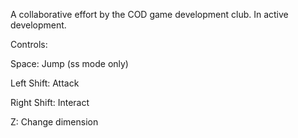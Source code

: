 A collaborative effort by the COD game development club. In active development.

Controls:

Space: Jump (ss mode only)

Left Shift: Attack

Right Shift: Interact

Z: Change dimension
